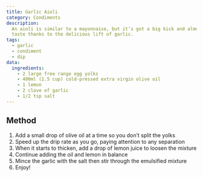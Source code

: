 ```yaml
---
title: Garlic Aioli
category: Condiments
description:
  An aioli is similar to a mayonnaise, but it’s got a big kick and almost spicy
  taste thanks to the delicious lift of garlic.
tags:
  - garlic
  - condiment
  - dip
data:
  ingredients:
    - 2 large free range egg yolks
    - 400ml (1.5 cup) cold-pressed extra virgin olive oil
    - 1 lemon
    - 2 clove of garlic
    - 1/2 tsp salt
---
```


## Method

1. Add a small drop of olive oil at a time so you don’t split the yolks
2. Speed up the drip rate as you go, paying attention to any separation
3. When it starts to thicken, add a drop of lemon juice to loosen the mixture
4. Continue adding the oil and lemon in balance
5. Mince the garlic with the salt then stir through the emulsified mixture
6. Enjoy!
